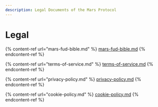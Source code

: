 ```yaml
---
description: Legal Documents of the Mars Protocol
---
```


# Legal

{% content-ref url="mars-fud-bible.md" %}
[mars-fud-bible.md](mars-fud-bible.md)
{% endcontent-ref %}

{% content-ref url="terms-of-service.md" %}
[terms-of-service.md](terms-of-service.md)
{% endcontent-ref %}

{% content-ref url="privacy-policy.md" %}
[privacy-policy.md](privacy-policy.md)
{% endcontent-ref %}

{% content-ref url="cookie-policy.md" %}
[cookie-policy.md](cookie-policy.md)
{% endcontent-ref %}

